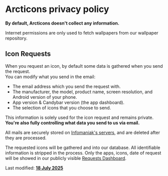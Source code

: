 <h1>Arcticons privacy policy</h1>

<b>By default, Arcticons doesn't collect any information.</b>

<p>Internet permissions are only used to fetch wallpapers from our wallpaper repository.</p>

<h2>Icon Requests</h2>

<p>When you request an icon, by default some data is gathered when you send the request.<br>
You can modify what you send in the email:</p>
<ul>
<li>The email address which you send the request with.</li>
<li>The manufacturer, the model, product name, screen resolution, and Android version of your phone.</li>
<li>App version & Candybar version (the app dashboard).</li>
<li>The selection of icons that you choose to send.</li>
</ul>

<p>This information is solely used for the icon request and remains private. <b>You're also fully controlling what data you send to us via email.</b></p>

<p>All mails are securely stored on <a href="https://www.infomaniak.com/en/legal/confidentiality-policy">Infomaniak's servers</a>, and are deleted after they are processed.</p>

<p>The requested icons will be gathered and into our database. All identifiable information is stripped in the process. Only the apps, icons, date of request will be showed in our publicly visible <a href="https://arcticons.com/requests.html">Requests Dashboard</a>.</p>

<p>Last modified:
<b><a href="https://github.com/Arcticons-Team/Arcticons/commits/main/Privacy_Policy.md">18 July 2025</b></a></p>
